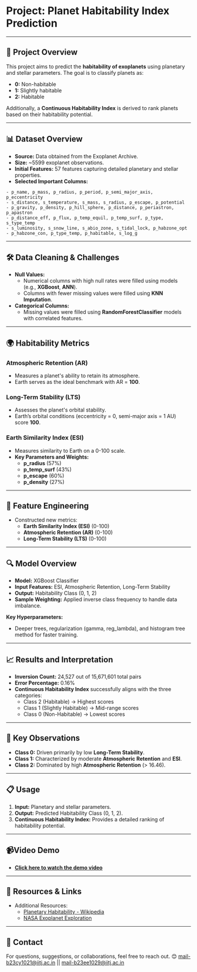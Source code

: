 # Project: Planet Habitability Index Prediction

---

## 📄 Project Overview
This project aims to predict the **habitability of exoplanets** using planetary and stellar parameters. The goal is to classify planets as:
- **0:** Non-habitable
- **1:** Slightly habitable
- **2:** Habitable

Additionally, a **Continuous Habitability Index** is derived to rank planets based on their habitability potential.

---

## 📊 Dataset Overview
- **Source:** Data obtained from the Exoplanet Archive.
- **Size:** ~5599 exoplanet observations.
- **Initial Features:** 57 features capturing detailed planetary and stellar properties.
- **Selected Important Columns:**
```
- p_name, p_mass, p_radius, p_period, p_semi_major_axis, p_eccentricity
- s_distance, s_temperature, s_mass, s_radius, p_escape, p_potential
- p_gravity, p_density, p_hill_sphere, p_distance, p_periastron, p_apastron
- p_distance_eff, p_flux, p_temp_equil, p_temp_surf, p_type, s_type_temp
- s_luminosity, s_snow_line, s_abio_zone, s_tidal_lock, p_habzone_opt
- p_habzone_con, p_type_temp, p_habitable, s_log_g
```

---

## 🛠️ Data Cleaning & Challenges
- **Null Values:**
  - Numerical columns with high null rates were filled using models (e.g., **XGBoost**, **ANN**).
  - Columns with fewer missing values were filled using **KNN Imputation**.
- **Categorical Columns:**
  - Missing values were filled using **RandomForestClassifier** models with correlated features.

---

## 🌍 Habitability Metrics
### Atmospheric Retention (AR)
- Measures a planet's ability to retain its atmosphere.
- Earth serves as the ideal benchmark with AR = **100**.

### Long-Term Stability (LTS)
- Assesses the planet's orbital stability.
- Earth’s orbital conditions (eccentricity = 0, semi-major axis = 1 AU) score **100**.

### Earth Similarity Index (ESI)
- Measures similarity to Earth on a 0-100 scale.
- **Key Parameters and Weights:**
  - **p_radius** (57%)
  - **p_temp_surf** (43%)
  - **p_escape** (60%)
  - **p_density** (27%)

---

## 🚀 Feature Engineering
- Constructed new metrics:
  - **Earth Similarity Index (ESI)** (0-100)
  - **Atmospheric Retention (AR)** (0-100)
  - **Long-Term Stability (LTS)** (0-100)

---

## 🔍 Model Overview
- **Model:** XGBoost Classifier
- **Input Features:** ESI, Atmospheric Retention, Long-Term Stability
- **Output:** Habitability Class (0, 1, 2)
- **Sample Weighting:** Applied inverse class frequency to handle data imbalance.

**Key Hyperparameters:**
- Deeper trees, regularization (gamma, reg_lambda), and histogram tree method for faster training.

---

## 📈 Results and Interpretation
- **Inversion Count:** 24,527 out of 15,671,601 total pairs
- **Error Percentage:** 0.16%
- **Continuous Habitability Index** successfully aligns with the three categories:
  - Class 2 (Habitable) → Highest scores
  - Class 1 (Slightly Habitable) → Mid-range scores
  - Class 0 (Non-Habitable) → Lowest scores

---

## 🧩 Key Observations
- **Class 0:** Driven primarily by low **Long-Term Stability**.
- **Class 1:** Characterized by moderate **Atmospheric Retention** and **ESI**.
- **Class 2:** Dominated by high **Atmospheric Retention** (> 16.46).

---

## 📋 Usage
1. **Input:** Planetary and stellar parameters.
2. **Output:** Predicted Habitability Class (0, 1, 2).
3. **Continuous Habitability Index:** Provides a detailed ranking of habitability potential.

--- 
## 📹Video Demo

- **[Click here to watch the demo video](https://drive.google.com/file/d/1EqXkEuGs_4O-u-LRh6nglYb7iLNcz6oO/view?usp=sharing)**

---

## 🔗 Resources & Links
- Additional Resources:
  - [Planetary Habitability - Wikipedia](https://en.wikipedia.org/wiki/Planetary_habitability)
  - [NASA Exoplanet Exploration](https://exoplanets.nasa.gov/news/109/in-the-zone-how-scientists-search-for-habitable-planets/)

--- 

## 📧 Contact
For questions, suggestions, or collaborations, feel free to reach out. 😊 
mail-b23cy1021@iitj.ac.in ||
mail-b23ee1029@iitj.ac.in
